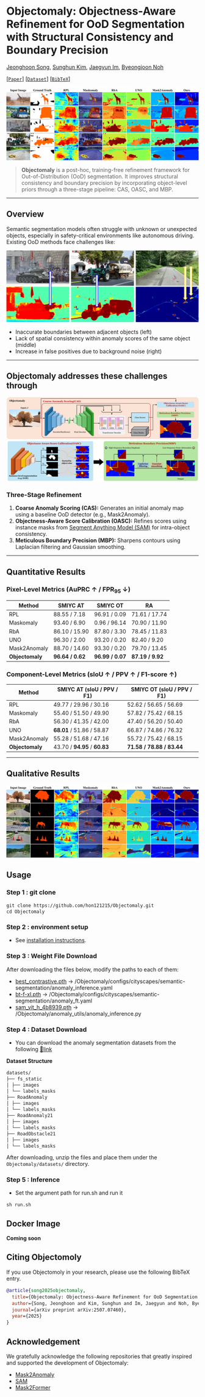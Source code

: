 # Objectomaly: Objectness-Aware Refinement for OoD Segmentation with Structural Consistency and Boundary Precision

[Jeonghoon Song](modifying..), [Sunghun Kim](modifiying), [Jaegyun Im](https://github.com/imjaegyun), [Byeongjoon Noh](https://scholar.google.com/citations?hl=ko&user=0mPWzzIAAAAJ)

[[`Paper`](https://arxiv.org/abs/2507.07460)] [[`Dataset`](https://drive.usercontent.google.com/download?id=1NL_ApRB-MjVRrMw6ONYZTe1azXc_71yQ&export=download&authuser=0)] [[`BibTeX`](#Citing-Objectomoly)]

![SAM 2 architecture](fig-src-dat-at.png)

> **Objectomaly** is a post-hoc, training-free refinement framework for Out-of-Distribution (OoD) segmentation. It improves structural consistency and boundary precision by incorporating object-level priors through a three-stage pipeline: CAS, OASC, and MBP.

---

## Overview

Semantic segmentation models often struggle with unknown or unexpected objects, especially in safety-critical environments like autonomous driving. Existing OoD methods face challenges like:

![SAM 2 architecture](image.png)

- Inaccurate boundaries between adjacent objects (left)
- Lack of spatial consistency within anomaly scores of the same object (middle)
- Increase in false positives due to background noise (right)

---

## **Objectomaly** addresses these challenges through

![Overall](fig-src-architecture.png)

### Three-Stage Refinement

1. **Coarse Anomaly Scoring (CAS):**
   Generates an initial anomaly map using a baseline OoD detector (e.g., Mask2Anomaly).
2. **Objectness-Aware Score Calibration (OASC):**
   Refines scores using instance masks from [Segment Anything Model (SAM)](https://github.com/facebookresearch/segment-anything) for intra-object consistency.
3. **Meticulous Boundary Precision (MBP):**
   Sharpens contours using Laplacian filtering and Gaussian smoothing.

---

## Quantitative Results

### Pixel-Level Metrics (AuPRC ↑ / FPR<sub>95</sub> ↓)

| Method            | SMIYC AT         | SMIYC OT         | RA               |
| ----------------- | ---------------- | ---------------- | ---------------- |
| RPL               | 88.55 / 7.18     | 96.91 / 0.09     | 71.61 / 17.74    |
| Maskomaly         | 93.40 / 6.90     | 0.96 / 96.14     | 70.90 / 11.90    |
| RbA               | 86.10 / 15.90    | 87.80 / 3.30     | 78.45 / 11.83    |
| UNO               | 96.30 / 2.00     | 93.20 / 0.20     | 82.40 / 9.20     |
| Mask2Anomaly      | 88.70 / 14.60    | 93.30 / 0.20     | 79.70 / 13.45    |
| **Objectomaly**   | **96.64 / 0.62** | **96.99 / 0.07** | **87.19 / 9.92** |

### Component-Level Metrics (sIoU ↑ / PPV ↑ / F1-score ↑)

| Method            | SMIYC AT (sIoU / PPV / F1) | SMIYC OT (sIoU / PPV / F1) |
| ----------------- | -------------------------- | -------------------------- |
| RPL               | 49.77 / 29.96 / 30.16       | 52.62 / 56.65 / 56.69       |
| Maskomaly         | 55.40 / 51.50 / 49.90       | 57.82 / 75.42 / 68.15       |
| RbA               | 56.30 / 41.35 / 42.00       | 47.40 / 56.20 / 50.40       |
| UNO               | **68.01** / 51.86 / 58.87   | 66.87 / 74.86 / 76.32       |
| Mask2Anomaly      | 55.28 / 51.68 / 47.16       | 55.72 / 75.42 / 68.15       |
| **Objectomaly**   | 43.70 / **94.95** / **60.83** | **71.58 / 78.88 / 83.44**   |

---

## Qualitative Results

<p align="center">
  <img src="fig-src-dat-ra.png" alt="Qualitative Examples" width="700">
</p>

## Usage

### Step 1 : git clone
```
git clone https://github.com/hon121215/Objectomaly.git
cd Objectomaly
```

### Step 2 : environment setup

- See [installation instructions](INSTALL.md).

### Step 3 : Weight File Download
After downloading the files below, modify the paths to each of them:

- [best_contrastive.pth](https://drive.usercontent.google.com/download?id=1TO8op0JvEhTzesbo3vcKbkmbPhcVmE47) → /Objectomaly/configs/cityscapes/semantic-segmentation/anomaly_inference.yaml 
- [bt-f-xl.pth](https://drive.usercontent.google.com/download?id=1FaZAKCsTxYE5KBOlRgSb6q3eWFtdkSvp) → /Objectomaly/configs/cityscapes/semantic-segmentation/anomaly_ft.yaml 
- [sam_vit_h_4b8939.pth](https://drive.usercontent.google.com/download?id=1ftcPwAs3zy5cD83Mhxoiw4kgjXmrZW39) → /Objectomaly/anomaly_utils/anomaly_inference.py 

### Step 4 : Dataset Download

- You can download the anomaly segmentation datasets from the following [🔗link](https://drive.usercontent.google.com/download?id=1NL_ApRB-MjVRrMw6ONYZTe1azXc_71yQ&export=download&authuser=0)

**Dataset Structure**

```
datasets/
├── fs_static
│ ├── images
│ └── labels_masks
├── RoadAnomaly
│ ├── images
│ └── labels_masks
├── RoadAnomaly21
│ ├── images
│ └── labels_masks
├── RoadObstacle21
│ ├── images
│ └── labels_masks
```

After downloading, unzip the files and place them under the `Objectomaly/datasets/` directory.

### Step 5 : Inference

- Set the argument path for run.sh and run it
```
sh run.sh
```

## Docker Image
**Coming soon**


## Citing Objectomoly

If you use Objectomoly in your research, please use the following BibTeX entry.

```bibtex
@article{song2025objectomaly,
  title={Objectomaly: Objectness-Aware Refinement for OoD Segmentation with Structural Consistency and Boundary Precision},
  author={Song, Jeonghoon and Kim, Sunghun and Im, Jaegyun and Noh, Byeongjoon},
  journal={arXiv preprint arXiv:2507.07460},
  year={2025}
}
```

## Acknowledgement

We gratefully acknowledge the following repositories that greatly inspired and supported the development of Objectomaly:

- [Mask2Anomaly](https://github.com/shyam671/Mask2Anomaly-Unmasking-Anomalies-in-Road-Scene-Segmentation)
- [SAM](https://github.com/facebookresearch/segment-anything)
- [Mask2Former](https://github.com/facebookresearch/Mask2Former)
